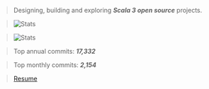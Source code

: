 >Designing, building and exploring ***Scala 3 open source*** projects.
 
>![Stats](https://github-readme-stats.vercel.app/api?username=objektwerks&show_icons=true&hide_border=true)

>![Stats](https://github-readme-stats.vercel.app/api/top-langs?username=objektwerks&hide=css,html,javascript)

>Top annual commits:  ***17,332***

>Top monthly commits: ***2,154***
 
>[Resume](https://github.com/objektwerks/resume)

<!--- https://github.com/anuraghazra/github-readme-stats --->
